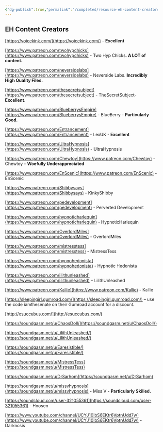 ```yaml
---
{"dg-publish":true,"permalink":"/completed/resource-eh-content-creators/","dgHomeLink":true,"dgPassFrontmatter":false}
---
```



## EH Content Creators

[https://voicekink.com/](https://voicekink.com/) - **Excellent**

[https://www.patreon.com/twohypchicks](https://www.patreon.com/twohypchicks) - Two Hyp Chicks. **A LOT of content.**

[https://www.patreon.com/neversidelabs](https://www.patreon.com/neversidelabs) - Neverside Labs. **Incredibly High Quality Files.**

[https://www.patreon.com/thesecretsubject](https://www.patreon.com/thesecretsubject) - TheSecretSubject- **Excellent.**

[https://www.patreon.com/BlueberrysEmpire](https://www.patreon.com/BlueberrysEmpire) - BlueBerry - **Particularly Good.**

[https://www.patreon.com/Entrancement](https://www.patreon.com/Entrancement) - LexUK **- Excellent**

[https://www.patreon.com/UltraHypnosis](https://www.patreon.com/UltraHypnosis) - UltraHypnosis

[https://www.patreon.com/Chewtoy](https://www.patreon.com/Chewtoy) - Chewtoy - **Woefully Underappreciated**

[https://www.patreon.com/EnScenic](https://www.patreon.com/EnScenic) - EnScenic

[https://www.patreon.com/Shibbysays](https://www.patreon.com/Shibbysays) - KinkyShibby

[https://www.patreon.com/pedevelopment](https://www.patreon.com/pedevelopment) - Perverted Development

[https://www.patreon.com/hypnoticharlequin](https://www.patreon.com/hypnoticharlequin) - HypnoticHarlequin

[https://www.patreon.com/OverlordMiles](https://www.patreon.com/OverlordMiles) - OverlordMiles

[https://www.patreon.com/mistresstess](https://www.patreon.com/mistresstess) - MistressTess

[https://www.patreon.com/hypnohedonista](https://www.patreon.com/hypnohedonista) - Hypnotic Hedonista

[https://www.patreon.com/lilithunleashed](https://www.patreon.com/lilithunleashed) – LilithUnleashed

[https://www.patreon.com/Kallie](https://www.patreon.com/Kallie) - Kallie

[https://sleepingirl.gumroad.com/](https://sleepingirl.gumroad.com/) – use the code iamthesenate on their Gumroad account for a discount.

[http://esuccubus.com/](http://esuccubus.com/)

[https://soundgasm.net/u/ChaosDoll/](https://soundgasm.net/u/ChaosDoll/)

[https://soundgasm.net/u/LilithUnleashed/](https://soundgasm.net/u/LilithUnleashed/)


[https://soundgasm.net/u/Earesistible/](https://soundgasm.net/u/Earesistible/)

[https://soundgasm.net/u/MistressTess](https://soundgasm.net/u/MistressTess)

[https://soundgasm.net/u/DrSarhom](https://soundgasm.net/u/DrSarhom)

[https://soundgasm.net/u/missvhypnosis](https://soundgasm.net/u/missvhypnosis) - Miss V - **Particularly Skilled.**

[https://soundcloud.com/user-321055361](https://soundcloud.com/user-321055361) - Hoosen

[https://www.youtube.com/channel/UCYJ10IbS6EKtr6VptnUdd7w](https://www.youtube.com/channel/UCYJ10IbS6EKtr6VptnUdd7w) - Darknosis